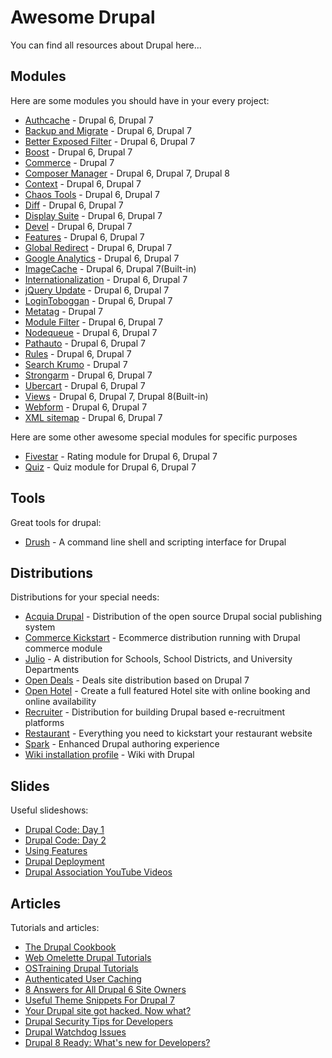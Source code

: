 # Awesome Drupal

You can find all resources about Drupal here...

## Modules

Here are some modules you should have in your every project:

* [Authcache](https://drupal.org/project/authcache) - Drupal 6, Drupal 7
* [Backup and Migrate](https://drupal.org/project/backup_migrate) - Drupal 6, Drupal 7
* [Better Exposed Filter](https://www.drupal.org/project/better_exposed_filters) - Drupal 6, Drupal 7
* [Boost](https://drupal.org/project/boost) - Drupal 6, Drupal 7
* [Commerce](http://www.drupalcommerce.org/) - Drupal 7
* [Composer Manager](https://drupal.org/project/composer_manager) - Drupal 6, Drupal 7, Drupal 8
* [Context](https://drupal.org/project/context) - Drupal 6, Drupal 7
* [Chaos Tools](https://www.drupal.org/project/ctools) - Drupal 6, Drupal 7
* [Diff](https://www.drupal.org/project/diff) - Drupal 6, Drupal 7
* [Display Suite](https://drupal.org/project/ds) - Drupal 6, Drupal 7
* [Devel](https://drupal.org/project/devel) - Drupal 6, Drupal 7
* [Features](https://drupal.org/project/features) - Drupal 6, Drupal 7
* [Global Redirect](https://drupal.org/project/globalredirect) - Drupal 6, Drupal 7
* [Google Analytics](https://drupal.org/project/google_analytics) - Drupal 6, Drupal 7
* [ImageCache](https://drupal.org/project/imagecache) - Drupal 6, Drupal 7(Built-in)
* [Internationalization](https://www.drupal.org/project/i18n) - Drupal 6, Drupal 7
* [jQuery Update](https://www.drupal.org/project/jquery_update) - Drupal 6, Drupal 7
* [LoginToboggan](https://drupal.org/project/logintoboggan) - Drupal 6, Drupal 7
* [Metatag](https://drupal.org/project/metatag) - Drupal 7
* [Module Filter](https://www.drupal.org/project/module_filter) - Drupal 6, Drupal 7
* [Nodequeue](https://drupal.org/project/nodequeue) - Drupal 6, Drupal 7
* [Pathauto](https://drupal.org/project/pathauto) - Drupal 6, Drupal 7
* [Rules](https://drupal.org/project/rules) - Drupal 6, Drupal 7
* [Search Krumo](https://drupal.org/project/search_krumo) - Drupal 7
* [Strongarm](https://drupal.org/project/strongarm) - Drupal 6, Drupal 7
* [Ubercart](https://drupal.org/project/ubercart) - Drupal 6, Drupal 7
* [Views](https://drupal.org/project/views) - Drupal 6, Drupal 7, Drupal 8(Built-in)
* [Webform](https://drupal.org/project/webform) - Drupal 6, Drupal 7
* [XML sitemap](https://drupal.org/project/xmlsitemap) - Drupal 6, Drupal 7

Here are some other awesome special modules for specific purposes

* [Fivestar](https://www.drupal.org/project/fivestar) - Rating module for Drupal 6, Drupal 7
* [Quiz](https://www.drupal.org/project/quiz) - Quiz module for Drupal 6, Drupal 7

## Tools

Great tools for drupal:

* [Drush](http://www.drush.org/) - A command line shell and scripting interface for Drupal

## Distributions

Distributions for your special needs:

* [Acquia Drupal](http://www.acquia.com/products-services/acquia-drupal) - Distribution of the open source Drupal social publishing system
* [Commerce Kickstart](https://drupal.org/project/commerce_kickstart) - Ecommerce distribution running with Drupal commerce module
* [Julio](https://drupal.org/project/julio) - A distribution for Schools, School Districts, and University Departments
* [Open Deals](https://drupal.org/project/opendeals) - Deals site distribution based on Drupal 7
* [Open Hotel](https://drupal.org/project/openhotel) - Create a full featured Hotel site with online booking and online availability
* [Recruiter](https://drupal.org/project/recruiter) - Distribution for building Drupal based e-recruitment platforms
* [Restaurant](https://drupal.org/project/restaurant) - Everything you need to kickstart your restaurant website
* [Spark](https://drupal.org/project/spark) - Enhanced Drupal authoring experience
* [Wiki installation profile](https://drupal.org/project/drupal_wiki) - Wiki with Drupal

## Slides

Useful slideshows:

* [Drupal Code: Day 1](http://www.slideshare.net/eaton/drupal-development)
* [Drupal Code: Day 2](http://www.slideshare.net/eaton/drupal-development-part-2)
* [Using Features](http://www.slideshare.net/voidberg/using-features)
* [Drupal Deployment](http://www.slideshare.net/eaton/drupal-deployment-presentation)
* [Drupal Association YouTube Videos](https://www.youtube.com/user/DrupalAssociation/videos)

## Articles

Tutorials and articles:

* [The Drupal Cookbook](https://drupal.org/documentation/customization/tutorials/beginners-cookbook)
* [Web Omelette Drupal Tutorials](http://www.webomelette.com/drupal)
* [OSTraining Drupal Tutorials](http://www.ostraining.com/blog/drupal/)
* [Authenticated User Caching](https://ohthehugemanatee.org/blog/2014/06/09/authenticated-user-caching-in-drupal/)
* [8 Answers for All Drupal 6 Site Owners](https://www.ostraining.com/blog/drupal/drupal-6-schedule/)
* [Useful Theme Snippets For Drupal 7](https://wilks.co/articles/useful-theme-snippets-drupal-7/)
* [Your Drupal site got hacked. Now what?](https://github.com/greggles/cracking-drupal/blob/master/after-an-exploit.md)
* [Drupal Security Tips for Developers](https://codedrop.com.au/blog/drupal-security-tips-developers)
* [Drupal Watchdog Issues](http://drupalwatchdog.com/issues)
* [Drupal 8 Ready: What's new for Developers?](https://www.previousnext.com.au/blog/drupal-8-ready-whats-new-developers)
